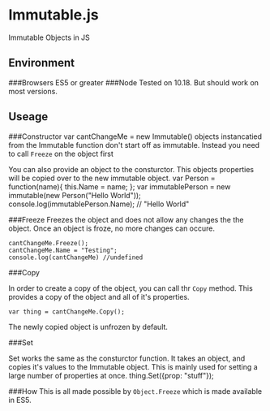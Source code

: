 Immutable.js
============

Immutable Objects in JS

Environment
-----------

###Browsers
ES5 or greater
###Node
Tested on 10.18. But should work on most versions.

Useage
------
###Constructor
    var cantChangeMe = new Immutable()
objects instancatied from the Immutable function don't start off as immutable. Instead you need to call `Freeze` on the object first

You can also provide an object to the consturctor. This objects properties will be copied over to the new immutable object. 
    var Person = function(name){
        this.Name = name;
    };
    var immutablePerson = new immutable(new Person("Hello World"));
    console.log(immutablePerson.Name); // "Hello World"

###Freeze
Freezes the object and does not allow any changes the the object. Once an object is froze, no more changes can occure. 

    cantChangeMe.Freeze();
    cantChangeMe.Name = "Testing";
    console.log(cantChangeMe) //undefined

###Copy

In order to create a copy of the object, you can call thr `Copy` method. This provides a copy of the object and all of it's properties. 
    
    var thing = cantChangeMe.Copy();
    
The newly copied object is unfrozen by default.

###Set

Set works the same as the consturctor function. It takes an object, and copies it's values to the Immutable object. This is mainly used for setting a large number of properties at once.
    thing.Set({prop: "stuff"});
    

###How
This is all made possible by `Object.Freeze` which is made available in ES5. 
